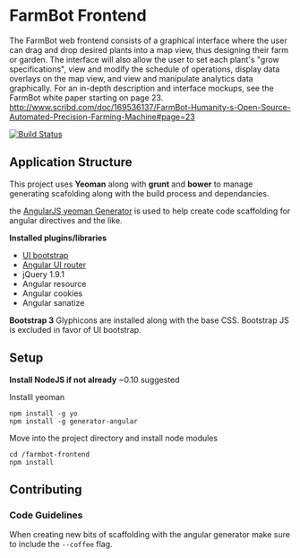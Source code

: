 FarmBot Frontend
=======

The FarmBot web frontend consists of a graphical interface where the user can drag and drop desired plants into a map view, thus designing their farm or garden. The interface will also allow the user to set each plant's "grow specifications", view and modify the schedule of operations, display data overlays on the map view, and view and manipulate analytics data graphically. For an in-depth description and interface mockups, see the FarmBot white paper starting on page 23. http://www.scribd.com/doc/169536137/FarmBot-Humanity-s-Open-Source-Automated-Precision-Farming-Machine#page=23

[![Build Status](https://travis-ci.org/destos/farmbot-frontend.png?branch=master)](https://travis-ci.org/destos/farmbot-frontend)

Application Structure
---------------------

This project uses **Yeoman** along with **grunt** and **bower** to manage generating scafolding along with the build process and dependancies.

the [AngularJS yeoman Generator](https://github.com/yeoman/generator-angular) is used to help create code scaffolding for angular directives and the like.

**Installed plugins/libraries**
* [UI bootstrap](http://angular-ui.github.io/bootstrap/)
* [Angular UI router](https://github.com/angular-ui/ui-router)
* jQuery 1.9.1
* Angular resource
* Angular cookies
* Angular sanatize

**Bootstrap 3**
Glyphicons are installed along with the base CSS. Bootstrap JS is excluded in favor of UI bootstrap.

Setup
-----

**Install NodeJS if not already** ~0.10 suggested

Installl yeoman

	npm install -g yo
	npm install -g generator-angular

Move into the project directory and install node modules

	cd /farmbot-frontend
	npm install


Contributing
------------

### Code Guidelines

When creating new bits of scaffolding with the angular generator make sure to include the `--coffee` flag.
